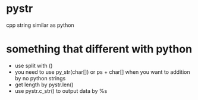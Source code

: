 # pystr

cpp string similar as python

# something that different with python
- use split with ()
- you need to use py_str(char[]) or ps + char[] when you want to addition by no python strings
- get length by pystr.len()
- use pystr.c_str() to output data by %s
